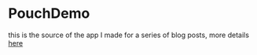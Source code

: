 PouchDemo
===
this is the source of the app I made for a series of blog posts, more details [here](backbone.md)